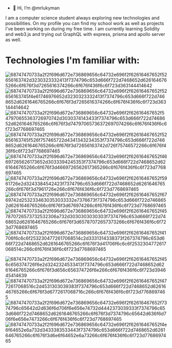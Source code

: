 - 👋 Hi, I’m @mrlukyman

I am  a computer science student always exploring new technologies and possibilities.
On my profile you can find my school work as well as projects I've been working on during my free time.
I am currently learning Solidity and web3.js and trying out GraphQL with express, prisma and apollo server as well.

<!---
mrlukyman/mrlukyman is a ✨ special ✨ repository because its `README.md` (this file) appears on your GitHub profile.
You can click the Preview link to take a look at your changes.
--->
# Technologies I'm familiar with:
![68747470733a2f2f696d672e736869656c64732e696f2f62616467652f52656163742d3230323332413f7374796c653d666f722d7468652d6261646765266c6f676f3d7265616374266c6f676f436f6c6f723d363144414642](https://user-images.githubusercontent.com/18661657/210476931-9677469e-00cf-4a9a-8df9-a31771143cd6.svg)
![68747470733a2f2f696d672e736869656c64732e696f2f62616467652f52656163745f4e61746976652d3230323332413f7374796c653d666f722d7468652d6261646765266c6f676f3d7265616374266c6f676f436f6c6f723d363144414642](https://user-images.githubusercontent.com/18661657/210476950-b6525b29-0967-412f-b161-a34904daf0d9.svg)
![68747470733a2f2f696d672e736869656c64732e696f2f62616467652f547970655363726970742d3030374143433f7374796c653d666f722d7468652d6261646765266c6f676f3d74797065736372697074266c6f676f436f6c6f723d7768697465](https://user-images.githubusercontent.com/18661657/210477142-c2832828-26a3-4c89-99b1-eebe4ae423b0.svg)
![68747470733a2f2f696d672e736869656c64732e696f2f62616467652f52656163745f526f757465722d4341343234353f7374796c653d666f722d7468652d6261646765266c6f676f3d72656163742d726f75746572266c6f676f436f6c6f723d7768697465](https://user-images.githubusercontent.com/18661657/210477148-b7ee69a2-20d8-4b0a-ba8a-6870bbae04f0.svg)
![68747470733a2f2f696d672e736869656c64732e696f2f62616467652f46697265626173652d3033394245353f7374796c653d666f722d7468652d6261646765266c6f676f3d4669726562617365266c6f676f436f6c6f723d7768697465](https://user-images.githubusercontent.com/18661657/210477149-c5d23dc5-3727-4b5f-8ade-4f4517180158.svg)
![68747470733a2f2f696d672e736869656c64732e696f2f62616467652f5961726e2d3243384542423f7374796c653d666f722d7468652d6261646765266c6f676f3d7961726e266c6f676f436f6c6f723d7768697465](https://user-images.githubusercontent.com/18661657/210477167-c49de40f-8e1c-49b3-b04e-6895225773e7.svg)
![68747470733a2f2f696d672e736869656c64732e696f2f62616467652f6769742d2532334630353033332e7376673f7374796c653d666f722d7468652d6261646765266c6f676f3d676974266c6f676f436f6c6f723d7768697465](https://user-images.githubusercontent.com/18661657/210477194-b2cdc04c-653b-41eb-9461-30d6352e68cf.svg)
![68747470733a2f2f696d672e736869656c64732e696f2f62616467652f457870726573732532306a732d3030303030303f7374796c653d666f722d7468652d6261646765266c6f676f3d65787072657373266c6f676f436f6c6f723d7768697465](https://user-images.githubusercontent.com/18661657/210477211-5b11c6d5-c810-4fff-b008-fbe1e8a7fe4d.svg)![68747470733a2f2f696d672e736869656c64732e696f2f62616467652f41706f6c6c6f2532304772617068514c2d3331314338373f267374796c653d666f722d7468652d6261646765266c6f676f3d41706f6c6c6f2532304772617068514c266c6f676f436f6c6f723d7768697465](https://user-images.githubusercontent.com/18661657/210477257-5c2dde5c-5a04-4dc1-b268-b52b41de18b8.svg)

![68747470733a2f2f696d672e736869656c64732e696f2f62616467652f456c656374726f6e2d3242324533413f7374796c653d666f722d7468652d6261646765266c6f676f3d656c656374726f6e266c6f676f436f6c6f723d394645414639](https://user-images.githubusercontent.com/18661657/210477277-fe2e3ba6-d938-4bad-917b-dfbefe5f89ce.svg)
![68747470733a2f2f696d672e736869656c64732e696f2f62616467652f4772617068516c2d4531303039383f7374796c653d666f722d7468652d6261646765266c6f676f3d6772617068716c266c6f676f436f6c6f723d7768697465](https://user-images.githubusercontent.com/18661657/210477292-64cc79cc-109c-43ff-84ef-95265e507424.svg)
![68747470733a2f2f696d672e736869656c64732e696f2f62616467652f7374796c65642d2d636f6d706f6e656e74732d4442373039333f7374796c653d666f722d7468652d6261646765266c6f676f3d7374796c65642d636f6d706f6e656e7473266c6f676f436f6c6f723d7768697465](https://user-images.githubusercontent.com/18661657/210477353-94c2f13d-045e-4a75-9dbd-f6cb7d9d71b4.svg)![68747470733a2f2f696d672e736869656c64732e696f2f62616467652f4e6f64652e6a732d3433383533443f7374796c653d666f722d7468652d6261646765266c6f676f3d6e6f64652e6a73266c6f676f436f6c6f723d7768697465](https://user-images.githubusercontent.com/18661657/210477383-d824b9eb-a086-44ee-a7cd-14ed894da2e8.svg)

